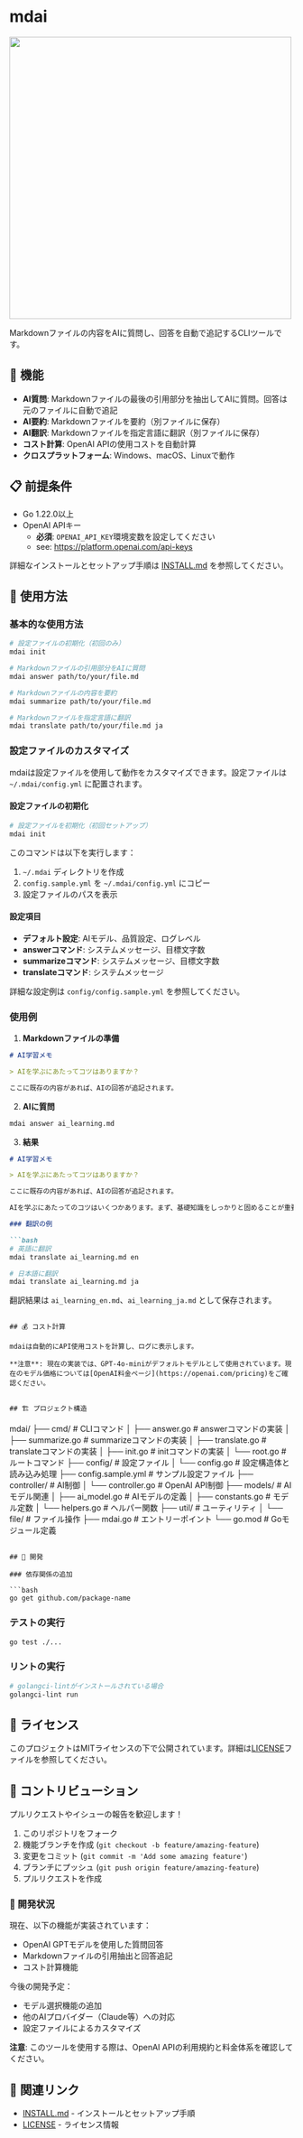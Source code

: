 # mdai

<img src="image/logo.png" style="height: 500px; width: 500px"/>

Markdownファイルの内容をAIに質問し、回答を自動で追記するCLIツールです。

## 🚀 機能

- **AI質問**: Markdownファイルの最後の引用部分を抽出してAIに質問。回答は元のファイルに自動で追記
- **AI要約**: Markdownファイルを要約（別ファイルに保存）
- **AI翻訳**: Markdownファイルを指定言語に翻訳（別ファイルに保存）
- **コスト計算**: OpenAI APIの使用コストを自動計算
- **クロスプラットフォーム**: Windows、macOS、Linuxで動作

## 📋 前提条件

- Go 1.22.0以上
- OpenAI APIキー
    - **必須**: `OPENAI_API_KEY`環境変数を設定してください
    - see: https://platform.openai.com/api-keys

詳細なインストールとセットアップ手順は [INSTALL.md](INSTALL.md) を参照してください。

## 📖 使用方法

### 基本的な使用方法

```bash
# 設定ファイルの初期化（初回のみ）
mdai init

# Markdownファイルの引用部分をAIに質問
mdai answer path/to/your/file.md

# Markdownファイルの内容を要約
mdai summarize path/to/your/file.md

# Markdownファイルを指定言語に翻訳
mdai translate path/to/your/file.md ja
```

### 設定ファイルのカスタマイズ

mdaiは設定ファイルを使用して動作をカスタマイズできます。設定ファイルは `~/.mdai/config.yml` に配置されます。

#### 設定ファイルの初期化

```bash
# 設定ファイルを初期化（初回セットアップ）
mdai init
```

このコマンドは以下を実行します：
1. `~/.mdai` ディレクトリを作成
2. `config.sample.yml` を `~/.mdai/config.yml` にコピー
3. 設定ファイルのパスを表示

#### 設定項目

- **デフォルト設定**: AIモデル、品質設定、ログレベル
- **answerコマンド**: システムメッセージ、目標文字数
- **summarizeコマンド**: システムメッセージ、目標文字数
- **translateコマンド**: システムメッセージ

詳細な設定例は `config/config.sample.yml` を参照してください。

### 使用例

1. **Markdownファイルの準備**

```markdown
# AI学習メモ

> AIを学ぶにあたってコツはありますか？

ここに既存の内容があれば、AIの回答が追記されます。
```

2. **AIに質問**

```bash
mdai answer ai_learning.md
```

3. **結果**

```markdown
# AI学習メモ

> AIを学ぶにあたってコツはありますか？

ここに既存の内容があれば、AIの回答が追記されます。

AIを学ぶにあたってのコツはいくつかあります。まず、基礎知識をしっかりと固めることが重要です...

### 翻訳の例

```bash
# 英語に翻訳
mdai translate ai_learning.md en

# 日本語に翻訳
mdai translate ai_learning.md ja
```

翻訳結果は `ai_learning_en.md`、`ai_learning_ja.md` として保存されます。
```

## 💰 コスト計算

mdaiは自動的にAPI使用コストを計算し、ログに表示します。

**注意**: 現在の実装では、GPT-4o-miniがデフォルトモデルとして使用されています。現在のモデル価格については[OpenAI料金ページ](https://openai.com/pricing)をご確認ください。


## 🏗️ プロジェクト構造

```
mdai/
├── cmd/           # CLIコマンド
│   ├── answer.go     # answerコマンドの実装
│   ├── summarize.go  # summarizeコマンドの実装
│   ├── translate.go  # translateコマンドの実装
│   ├── init.go       # initコマンドの実装
│   └── root.go       # ルートコマンド
├── config/        # 設定ファイル
│   └── config.go     # 設定構造体と読み込み処理
├── config.sample.yml # サンプル設定ファイル
├── controller/    # AI制御
│   └── controller.go # OpenAI API制御
├── models/        # AIモデル関連
│   ├── ai_model.go    # AIモデルの定義
│   ├── constants.go    # モデル定数
│   └── helpers.go      # ヘルパー関数
├── util/          # ユーティリティ
│   └── file/      # ファイル操作
├── mdai.go        # エントリーポイント
└── go.mod         # Goモジュール定義
```

## 🔧 開発

### 依存関係の追加

```bash
go get github.com/package-name
```

### テストの実行

```bash
go test ./...
```

### リントの実行

```bash
# golangci-lintがインストールされている場合
golangci-lint run
```

## 📝 ライセンス

このプロジェクトはMITライセンスの下で公開されています。詳細は[LICENSE](LICENSE)ファイルを参照してください。

## 🤝 コントリビューション

プルリクエストやイシューの報告を歓迎します！

1. このリポジトリをフォーク
2. 機能ブランチを作成 (`git checkout -b feature/amazing-feature`)
3. 変更をコミット (`git commit -m 'Add some amazing feature'`)
4. ブランチにプッシュ (`git push origin feature/amazing-feature`)
5. プルリクエストを作成

### 🚧 開発状況

現在、以下の機能が実装されています：
- OpenAI GPTモデルを使用した質問回答
- Markdownファイルの引用抽出と回答追記
- コスト計算機能

今後の開発予定：
- モデル選択機能の追加
- 他のAIプロバイダー（Claude等）への対応
- 設定ファイルによるカスタマイズ

**注意**: このツールを使用する際は、OpenAI APIの利用規約と料金体系を確認してください。

## 🔗 関連リンク

- [INSTALL.md](INSTALL.md) - インストールとセットアップ手順
- [LICENSE](LICENSE) - ライセンス情報

